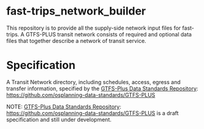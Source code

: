 # fast-trips_network_builder 
This repository is to provide all the supply-side network input files for fast-trips. A GTFS-PLUS transit network consists of required and optional data files that together describe a network of transit service. 



# Specification
A Transit Network directory, including schedules, access, egress and transfer information, specified by the [GTFS-Plus Data Standards Repository]: https://github.com/osplanning-data-standards/GTFS-PLUS

NOTE: [GTFS-Plus Data Standards Repository]: https://github.com/osplanning-data-standards/GTFS-PLUS is a draft specification and still under development.

[GTFS-Plus Data Standards Repository]: https://github.com/osplanning-data-standards/GTFS-PLUS

